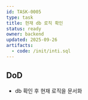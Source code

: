 ```yaml
---
id: TASK-0005
type: task
title: 현재 db 로직 확인
status: ready
owner: backend
updated: 2025-09-26
artifacts:
  - code: /init/inti.sql
---
```

## DoD
- db 확인 후 현재 로직을 문서화